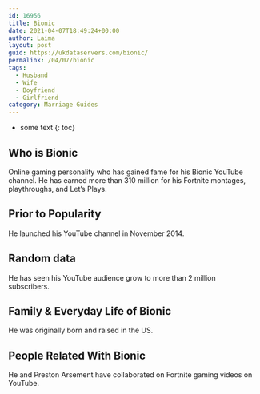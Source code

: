 ```yaml
---
id: 16956
title: Bionic
date: 2021-04-07T18:49:24+00:00
author: Laima
layout: post
guid: https://ukdataservers.com/bionic/
permalink: /04/07/bionic
tags:
  - Husband
  - Wife
  - Boyfriend
  - Girlfriend
category: Marriage Guides
---
```


* some text
{: toc}


## Who is Bionic
                  
                  
                  
Online gaming personality who has gained fame for his Bionic YouTube channel. He has earned more than 310 million for his Fortnite montages, playthroughs, and Let&#8217;s Plays. 
                  
              
            
              
            
                
                
                
## Prior to Popularity
                  
                  
                  
He launched his YouTube channel in November 2014. 
                  
              
            
              
            
                
                
                
## Random data
                  
                  
                  
He has seen his YouTube audience grow to more than 2 million subscribers. 
                  
              
            
              
            
                
                
                
## Family & Everyday Life of Bionic
                  
                  
                  
He was originally born and raised in the US.
                  
              
            
              
            
                
                
                
## People Related With Bionic
                  
                  
                  
He and Preston Arsement have collaborated on Fortnite gaming videos on YouTube. 
                  
              
            
              
            
                
              
            
              
              
            
            
              
            
          
          
          